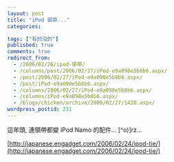 ```yaml
---
layout: post
title: "iPod 領帶..."
categories:

tags: ["有的沒的"]
published: true
comments: true
redirect_from:
  - /2006/02/26/ipod-領帶/
  - /columns/post/2006/02/27/iPod-e9a098e5b8b6.aspx/
  - /post/2006/02/27/iPod-e9a098e5b8b6.aspx/
  - /post/iPod-e9a098e5b8b6.aspx/
  - /columns/2006/02/27/iPod-e9a098e5b8b6.aspx/
  - /columns/iPod-e9a098e5b8b6.aspx/
  - /blogs/chicken/archive/2006/02/27/1428.aspx/
wordpress_postid: 231
---
```


這年頭, 連領帶都變 iPod Namo 的配件... [^o)]rz...

[http://japanese.engadget.com/2006/02/24/ipod-tie/](http://japanese.engadget.com/2006/02/24/ipod-tie/)
